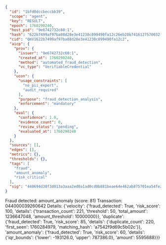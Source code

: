 ```json
{
  "id": "1bfd0dccbeccbb39",
  "scope": "agent",
  "key": "RESULT",
  "epoch": 1760290240,
  "host_pid": "9e6742732c60:1",
  "hash": "622b7499af97ba08d28e3e41238c899490fa12c26eb20b7416127570032f3121",
  "cid": "QmV1622b7499af97ba08d28e3e41238c899490fa12c2",
  "aicp": {
    "prov": {
      "issuer": "9e6742732c60:1",
      "created_at": 1760290240,
      "method": "automated_fraud_detection",
      "vc_type": "VerifiableCredential"
    },
    "ucon": {
      "usage_constraints": [
        "no_pii_export",
        "audit_required"
      ],
      "purpose": "fraud_detection_analysis",
      "enforcement": "mandatory"
    },
    "eval": {
      "confidence": 1.0,
      "evidence_count": 0,
      "review_status": "pending",
      "evaluated_at": 1760290240
    }
  },
  "sources": [],
  "edges": [],
  "metrics": {},
  "thresholds": {},
  "tags": [
    "fraud",
    "amount_anomaly",
    "risk_critical"
  ],
  "sig": "440694d30f3d013a3aaa2ed0a1ad0cd0b881beae64e462ab875701ea54fe2ed7"
}
```

Fraud detected: amount_anomaly (score: 81)
Transaction: 044000039260642
Details: {'velocity': {'fraud_detected': True, 'risk_score': 100, 'details': {'transaction_count': 221, 'threshold': 50, 'total_amount': 1236647048, 'amount_threshold': 10000000}}, 'duplicate': {'fraud_detected': True, 'risk_score': 85, 'details': {'duplicate_count': 220, 'first_seen': 1760284979, 'matching_hash': 'a7542f9d69c5b02c'}}, 'amount_anomaly': {'fraud_detected': True, 'risk_score': 60, 'details': {'iqr_bounds': {'lower': -193126.0, 'upper': 787386.0}, 'amount': 5595688}}}